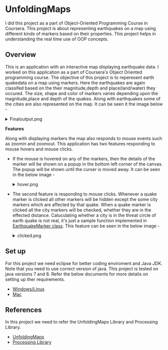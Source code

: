 # UnfoldingMaps
I did this project as a part of Object-Oriented Programming Course in Coursera. This project is about representing earthquakes on a map using different kinds of markers based on their properties. This project helps in understanding the real time use of OOP concepts.
## Overview
This is an application with an interactive map displaying earthquake data. I worked on this application as a part of Coursera's Object Oriented programming course. The objective of this project is to reperesent earth quakedata on a map using markers. Here the earthquakes are again classifed based on the their magnitude,depth and place(land/water) they occured. The size, shape and color of markers varies depending upon the magnitude,place and depth of the quakes. Along with earthquakes some of the cities are also represented on the map. It can be seen it the image below - 
<details>
  <summary>Finaloutput.png</summary>
  
   ![display](Images/display.PNG)
   
</details>

**Features**

Along with displaying markers the map also responds to mouse events such as zoomin and zoomout. This application has two features responding to mouse hovers and mouse clicks.

* If the mouse is hovered on any of the markers, then the details of the marker will be shown on a popup in the bottom left corner of the canvas. The popup will be shown until the curser is moved away.  It can be seen in the below image - 
    <details>
      <summary>hover.png</summary>
  
     ![display](Images/hovered.PNG)

    </details>
* The second feature is responding to mouse clicks. Whenever a quake marker is clicked all other markers will be hidden except the some city markers which are affected by that quake. When a quake marker is clicked all the city markers will be checked, whether they are in the effected distance. Caluculating whether a city is in the threat circle of earth quake is not real, it's just a sample function implemented in [EarthquakeMarker class](src/EarthquakeMarker.java). This feature can be seen in the below image - 

     <details>
          <summary>clicked.png</summary>

  ![display](Images/clicked.PNG)

     </details>
     
## Set up
For this project we need eclipse for better coding enviroment and Java JDK. Note that you need to use correct version of java. This project is tested on java versions 7 and 8. Refer the below documents for more detalis on setting up ther requirements.
* [Windows/Linux](Instructions/Setting-Up-Java-and-Eclipse-Mac.pdf)
* [Mac](Instructions/Setting-Up-Java-and-Eclipse-Mac.pdf)
## References 
In this project we need to refer the UnfoldingMaps Library and Processing Library.
* [UnfoldingMaps](http://unfoldingmaps.org/javadoc/)
* [Processing Library](https://www.processing.org/reference/)
